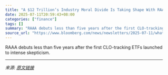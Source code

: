 ```yaml
---
title: "A $12 Trillion’s Industry Moral Divide Is Taking Shape With RAAA’s Launch"
date: 2025-07-11T20:59:43+08:00
categories: ["finance"]
tags: []
summary: "RAAA debuts less than five years after the first CLO-tracking ETFs launched to intense skepticism.&nbsp;"
source_url: "https://www.bloomberg.com/news/newsletters/2025-07-11/what-the-moral-divide-in-the-etf-industry-after-raaa-s-launch-is-about"
---
```


RAAA debuts less than five years after the first CLO-tracking ETFs launched to intense skepticism.&nbsp;

---

*来源: [原文链接](https://www.bloomberg.com/news/newsletters/2025-07-11/what-the-moral-divide-in-the-etf-industry-after-raaa-s-launch-is-about)*
